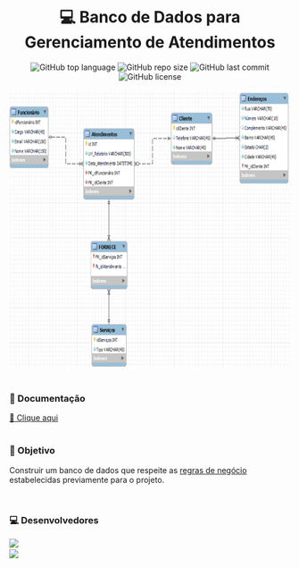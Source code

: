 <h1 align="center">💻 Banco de Dados para Gerenciamento de Atendimentos </h1>
<p align="center">
  <img alt="GitHub top language" src="https://img.shields.io/github/languages/top/gabryel-araujo/projeto-bd2?color=blue">
  <img alt="GitHub repo size" src="https://img.shields.io/github/repo-size/gabryel-araujo/projeto-bd2?color=blue">
  <img alt="GitHub last commit" src="https://img.shields.io/github/last-commit/gabryel-araujo/projeto-bd2?color=blue">
  <img alt="GitHub license" src="https://img.shields.io/github/license/gabryel-araujo/projeto-bd2?color=blue"><img>
</p>

<div align="center">
  <img src="./assets/preview.png" height="500" width="700"><br>
</div>

<div style="display: inline_block" ><br>
    <h3>📜 Documentação </h3>
    <a href="https://github.com/gabryel-araujo/projeto-bd2/blob/main/assets/Documenta%C3%A7%C3%A3o_Projeto_BD2.pdf">🔎 Clique aqui</a>
</div>

<div style="display: inline_block" ><br>
    <h3>📘 Objetivo</h3>
    <p>Construir um banco de dados que respeite as <a href="https://github.com/gabryel-araujo/projeto-bd2/blob/main/assets/Roteiro%20de%20projeto%20bd%20relacional%20vfinal.pdf">regras de negócio</a> estabelecidas previamente para o projeto.</p>
</div>

<div style="display: inline_block" ><br>
  <h3>💻 Desenvolvedores</h3>
  <a align="center" href="https://github.com/gabryel-araujo" target="_blank"><img  src="https://img.shields.io/badge/Gabriel_Araújo-000000?style=for-the-badge&logo=GitHub&logoColor=white" target="_blank"></a>
  <br>
  <a align="center" href="https://github.com/filipe-rds" target="_blank"><img  src="https://img.shields.io/badge/Filipe_Rodrigues-000000?style=for-the-badge&logo=GitHub&logoColor=white" target="_blank"></a>
</div>
